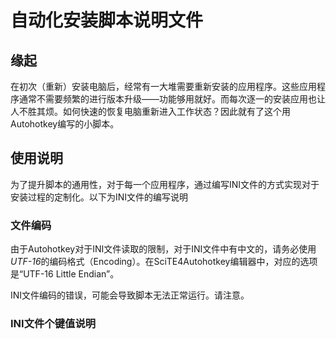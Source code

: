 # 自动化安装脚本说明文件

## 缘起

在初次（重新）安装电脑后，经常有一大堆需要重新安装的应用程序。这些应用程序通常不需要频繁的进行版本升级——功能够用就好。而每次逐一的安装应用也让人不胜其烦。如何快速的恢复电脑重新进入工作状态？因此就有了这个用Autohotkey编写的小脚本。

## 使用说明

为了提升脚本的通用性，对于每一个应用程序，通过编写INI文件的方式实现对于安装过程的定制化。以下为INI文件的编写说明

### 文件编码

由于Autohotkey对于INI文件读取的限制，对于INI文件中有中文的，请务必使用*UTF-16*的编码格式（Encoding）。在SciTE4Autohotkey编辑器中，对应的选项是“UTF-16 Little Endian”。

INI文件编码的错误，可能会导致脚本无法正常运行。请注意。

### INI文件个键值说明
